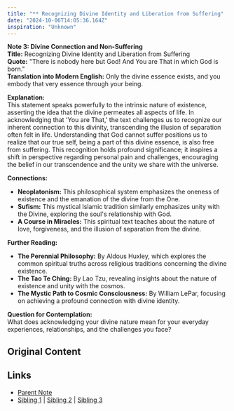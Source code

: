 ```yaml
---
title: "** Recognizing Divine Identity and Liberation from Suffering"
date: "2024-10-06T14:05:36.164Z"
inspiration: "Unknown"
---
```


  
**Note 3: Divine Connection and Non-Suffering**  
**Title:** Recognizing Divine Identity and Liberation from Suffering  
**Quote:** "There is nobody here but God! And You are That in which God is born."  
**Translation into Modern English:** Only the divine essence exists, and you embody that very essence through your being.  

**Explanation:**  
This statement speaks powerfully to the intrinsic nature of existence, asserting the idea that the divine permeates all aspects of life. In acknowledging that 'You are That,' the text challenges us to recognize our inherent connection to this divinity, transcending the illusion of separation often felt in life. Understanding that God cannot suffer positions us to realize that our true self, being a part of this divine essence, is also free from suffering. This recognition holds profound significance; it inspires a shift in perspective regarding personal pain and challenges, encouraging the belief in our transcendence and the unity we share with the universe.

**Connections:**  
- **Neoplatonism:** This philosophical system emphasizes the oneness of existence and the emanation of the divine from the One.  
- **Sufism:** This mystical Islamic tradition similarly emphasizes unity with the Divine, exploring the soul's relationship with God.  
- **A Course in Miracles:** This spiritual text teaches about the nature of love, forgiveness, and the illusion of separation from the divine.

**Further Reading:**  
- **The Perennial Philosophy:** By Aldous Huxley, which explores the common spiritual truths across religious traditions concerning the divine existence.  
- **The Tao Te Ching:** By Lao Tzu, revealing insights about the nature of existence and unity with the cosmos.  
- **The Mystic Path to Cosmic Consciousness:** By William LePar, focusing on achieving a profound connection with divine identity.

**Question for Contemplation:**  
What does acknowledging your divine nature mean for your everyday experiences, relationships, and the challenges you face?  


## Original Content



## Links

- [Parent Note](/parent-note.md)
- [Sibling 1](/zettel1.md) | [Sibling 2](/zettel2.md) | [Sibling 3](/zettel3.md)
